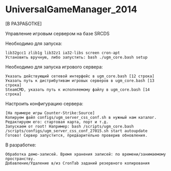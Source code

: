 UniversalGameManager_2014
=========================
[В РАЗРАБОТКЕ]

Управление игровым сервером на базе SRCDS

Необходимо для запуска:

    lib32gcc1 zlib1g lib32z1 ia32-libs screen cron-apt
    Установить вручную, либо запустить: bash ./ugm_core.bash setup


Необходимо для запуска игрового сервера:

    Указать действующий сетевой интерфейс в ugm_core.bash [12 строка]
    Указать путь к дистрибутивам игровых серверов в ugm_core.bash [13 строка]
    SteamCMD, указать путь к исполняемому файлу в ugm_core.bash [14 строка]

Настроить конфигурацию сервера:

    [На примере игры Counter-Strike:Source]
    Копируем файл configs/ugm_server_css_conf.sh в нужный нам каталог.
    Редактируем его: стартовая карта, порт и т.д.
    Запускаем от root! Например: bash /scripts/ugm_core.bash /scripts/configs/ugm_server_css_conf_27015.sh start autoupdate
    Готово! Сервер запустится, предварительно проверив обновления.
    
В разработке:

    Обработка демо-записей. Время хранения записей: по времени/занимаемому пространству.
    Добавление/Удаление в/из CronTab заданий резервного копирования
    
    